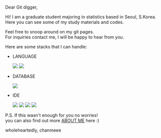 Dear Git digger,  

Hi! I am a graduate student majoring in statistics based in Seoul, S.Korea.  
Here you can see some of my study materials and codes.

Feel free to snoop around on my git pages.  
For inquiries contact me, I will be happy to hear from you.  

Here are some stacks that I can handle:  
  
- LANGUAGE   
  
  <img src="https://img.shields.io/badge/Python-3776AB?style=flat-square&logo=Python&logoColor=white"/>
  <img src="https://img.shields.io/badge/R-276DC3?style=flat-square&logo=R&logoColor=white"/>
  
- DATABASE  
  
  <img src="https://img.shields.io/badge/MySQL-4479A1?style=flat-square&logo=MySQL&logoColor=white"/>

- IDE   

  <img src="https://img.shields.io/badge/Jupyter-F37626?style=flat-square&logo=Jupyter&logoColor=white"/>  
  <img src="https://img.shields.io/badge/Google Colab-F9AB00?style=flat-square&logo=GoogleColab&logoColor=white"/>
  <img src="https://img.shields.io/badge/VS Code-007ACC?style=flat-square&logo=VisualStudioCode&logoColor=white"/>
  <img src="https://img.shields.io/badge/PyCharm-000000?style=flat-square&logo=PyCharm&logoColor=white"/>

  
  
  
  
P.S. If this wasn't enough for you no worries!  
you can also find out more [ABOUT ME](https://read.cv/join/chanmi.yoo) here :)  

wholeheartedly, chanmeee  




<!--
<img src="https://img.shields.io/badge/R Studio-75AADB?style=flat-square&logo=RStudio&logoColor=white"/>
<img src="https://img.shields.io/badge/PyTorch-EE4C2C?style=flat-square&logo=PyTorch&logoColor=white"/> 
--> 

<!--
**chanmeee/chanmeee** is a ✨ _special_ ✨ repository because its `README.md` (this file) appears on your GitHub profile.

Here are some ideas to get you started:

- 🔭 I’m currently working on ...
- 🌱 I’m currently learning ...
- 👯 I’m looking to collaborate on ...
- 🤔 I’m looking for help with ...
- 💬 Ask me about ...
- 📫 How to reach me: ...
- 😄 Pronouns: ...
- ⚡ Fun fact: ...
-->
